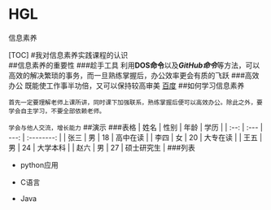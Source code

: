 # HGL
信息素养

[TOC]
#我对信息素养实践课程的认识  
##信息素养的重要性
###趁手工具
利用**DOS命令**以及***GitHub命令***等方法，可以高效的解决繁琐的事务，而一旦熟练掌握后，办公效率更会有质的飞跃
###高效办公
既能使工作事半功倍，又可以保持较高审美   [百度](https://www.baidu.com/?tn=62095104_23_oem_dg)
##如何学习信息素养
```
首先一定要理解老师上课所讲，同时课下加强联系，熟练掌握后便可以高效办公。除此之外，要学会自主学习，不要全部依赖老师。
```
`学会与他人交流，增长能力`
##演示
###表格
| 姓名 | 性别 | 年龄 |    学历    |
| :--: | :--- | ---: | :--------: |
| 张三 | 男   |   18 |  高中在读  |
| 李四 | 女   |   20 |  大专在读  |
| 王五 | 男   |   24 |  大学本科  |
| 赵六 | 男   |   27 | 硕士研究生 |
###列表
+ python应用
- C语言
* Java